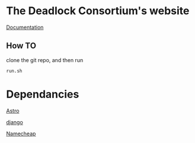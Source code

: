 # The Deadlock Consortium's website
[Documentation](https://github.com/TheDeadLockConsortium/Documentation)


## How TO
clone the git repo, and then run 
```
run.sh
```

# Dependancies 

[Astro](https://github.com/withastro/astro)

[django](https://github.com/django/django)

[Namecheap](https://namecheap.com)
